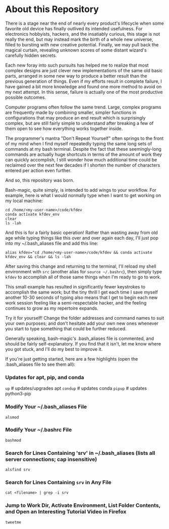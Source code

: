 # About this Repository

There is a stage near the end of nearly every product's lifecycle when some favorite old device has finally outlived its intended usefulness. For electronics hobbyists, hackers, and the insatiably curious, this stage is not really the end, but may instead mark the birth of a whole new universe, filled to bursting with new creative potential. Finally, we may pull back the magical curtain, revealing unknown scores of some distant wizard's carefully hidden secrets.

Each new foray into such pursuits has helped me to realize that most complex designs are just clever new implementations of the same old basic parts, arranged in some new way to produce a better result than the previous generation of things. Even if my efforts result in complete failure, I have gained a bit more knowledge and found one more method to avoid on my next attempt. In this sense, failure is actually one of the most productive possible outcomes.

Computer programs often follow the same trend. Large, complex programs are frequently made by combining smaller, simpler functions in configurations that may produce an end result which is surprisingly complex, but are still fairly simple to understand after breaking a few of them open to see how everything works together inside.

The programmer's mantra "Don't Repeat Yourself" often springs to the front of my mind when I find myself repeatedly typing the same long sets of commands at my bash terminal. Despite the fact that these seemingly-long commands are actually huge shortcuts in terms of the amount of work they can quickly accomplish, I still wonder how much additional time could be reclaimed over the next few decades if I shorten the number of characters entered per action even further.

And so, this repository was born.

Bash-magic, quite simply, is intended to add wings to your workflow. For example, here is what I would normally type when I want to get working on my local machine:

```
cd /home/<my-user-name>/code/kfdev
conda activate kfdev_env
clear
ls -lah
```

And this is for a fairly basic operation! Rather than wasting away from old age while typing things like this over and over again each day, I'll just pop into my ~/.bash_aliases file and add this line:

```
alias kfdev="cd /home/<my-user-name>/code/kfdev && conda activate kfdev_env && clear && ls -lah
```

After saving this change and returning to the terminal, I'll reload my shell environment with `src` (another alias for `source ~/.bashrc`), then simply type `kfdev` to accomplish all of those same things when I'm ready to go to work.

This small example has resulted in significantly fewer keystrokes to accomplish the same work; but the tiny thrill I get each time I save myself another 10-30 seconds of typing also means that I get to begin each new work session feeling like a semi-respectable hacker, and the feeling continues to grow as my repertoire expands.

Try it for yourself! Change the folder addresses and command names to suit your own purposes; and don't hesitate add your own new ones whenever you start to type something that could be further reduced.

Generally speaking, bash-magic's .bash_aliases file is commented, and should be fairly self-explanatory. If you find that it isn't, let me know where you got stuck, and I'll do my best to improve it.

If you're just getting started, here are a few highlights (open the .bash_aliases file to see them all):

### Updates for apt, pip, and conda

`up` # updates/upgrades apt
`condup` # updates conda
`pipup` # updates python3-pip

### Modify Your ~/.bash_aliases File

`alsmod`

### Modify Your ~/.bashrc File

`bashmod`

### Search for Lines Containing 'srv' in ~/.bash_aliases (lists all server connections; cap insensitive)

`alsfind srv`

### Search for Lines Containing `srv` in Any File

`cat <filename> | grep -i srv`

### Jump to Work Dir, Activate Environment, List Folder Contents, and Open an Interesting Tutorial Video in Firefox

`tweetme`

